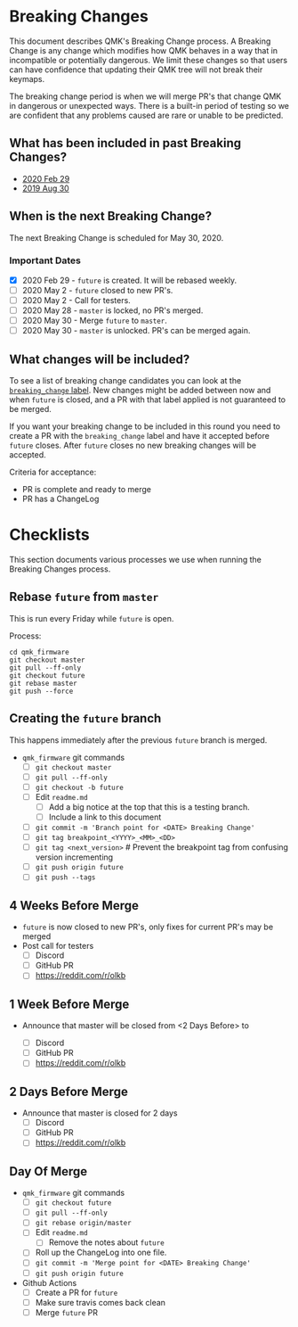 # Breaking Changes

This document describes QMK's Breaking Change process. A Breaking Change is any change which modifies how QMK behaves in a way that in incompatible or potentially dangerous. We limit these changes so that users can have confidence that updating their QMK tree will not break their keymaps.

The breaking change period is when we will merge PR's that change QMK in dangerous or unexpected ways. There is a built-in period of testing so we are confident that any problems caused are rare or unable to be predicted.

## What has been included in past Breaking Changes?

* [2020 Feb 29](ChangeLog/20200229.md)
* [2019 Aug 30](ChangeLog/20190830.md)

## When is the next Breaking Change?

The next Breaking Change is scheduled for May 30, 2020.

### Important Dates

* [x] 2020 Feb 29 - `future` is created. It will be rebased weekly.
* [ ] 2020 May 2 - `future` closed to new PR's.
* [ ] 2020 May 2 - Call for testers.
* [ ] 2020 May 28 - `master` is locked, no PR's merged.
* [ ] 2020 May 30 - Merge `future` to `master`.
* [ ] 2020 May 30 - `master` is unlocked. PR's can be merged again.

## What changes will be included?

To see a list of breaking change candidates you can look at the [`breaking_change` label](https://github.com/qmk/qmk_firmware/pulls?q=is%3Aopen+label%3Abreaking_change+is%3Apr). New changes might be added between now and when `future` is closed, and a PR with that label applied is not guaranteed to be merged.

If you want your breaking change to be included in this round you need to create a PR with the `breaking_change` label and have it accepted before `future` closes. After `future` closes no new breaking changes will be accepted.

Criteria for acceptance:

* PR is complete and ready to merge
* PR has a ChangeLog

# Checklists

This section documents various processes we use when running the Breaking Changes process.

## Rebase `future` from `master`

This is run every Friday while `future` is open.

Process:

```
cd qmk_firmware
git checkout master
git pull --ff-only
git checkout future
git rebase master
git push --force
```

## Creating the `future` branch

This happens immediately after the previous `future` branch is merged.

* `qmk_firmware` git commands
    * [ ] `git checkout master`
    * [ ] `git pull --ff-only`
    * [ ] `git checkout -b future`
    * [ ] Edit `readme.md`
        * [ ] Add a big notice at the top that this is a testing branch.
        * [ ] Include a link to this document
    * [ ] `git commit -m 'Branch point for <DATE> Breaking Change'`
    * [ ] `git tag breakpoint_<YYYY>_<MM>_<DD>`
    * [ ] `git tag <next_version>` # Prevent the breakpoint tag from confusing version incrementing
    * [ ] `git push origin future`
    * [ ] `git push --tags`

## 4 Weeks Before Merge

* `future` is now closed to new PR's, only fixes for current PR's may be merged
* Post call for testers
    * [ ] Discord
    * [ ] GitHub PR
    * [ ] https://reddit.com/r/olkb

## 1 Week Before Merge

* Announce that master will be closed from <2 Days Before> to <Day of Merge>
    * [ ] Discord
    * [ ] GitHub PR
    * [ ] https://reddit.com/r/olkb

## 2 Days Before Merge

* Announce that master is closed for 2 days
    * [ ] Discord
    * [ ] GitHub PR
    * [ ] https://reddit.com/r/olkb

## Day Of Merge

* `qmk_firmware` git commands
    * [ ] `git checkout future`
    * [ ] `git pull --ff-only`
    * [ ] `git rebase origin/master`
    * [ ] Edit `readme.md`
        * [ ] Remove the notes about `future`
    * [ ] Roll up the ChangeLog into one file.
    * [ ] `git commit -m 'Merge point for <DATE> Breaking Change'`
    * [ ] `git push origin future`
* Github Actions
    * [ ] Create a PR for `future`
    * [ ] Make sure travis comes back clean
    * [ ] Merge `future` PR
